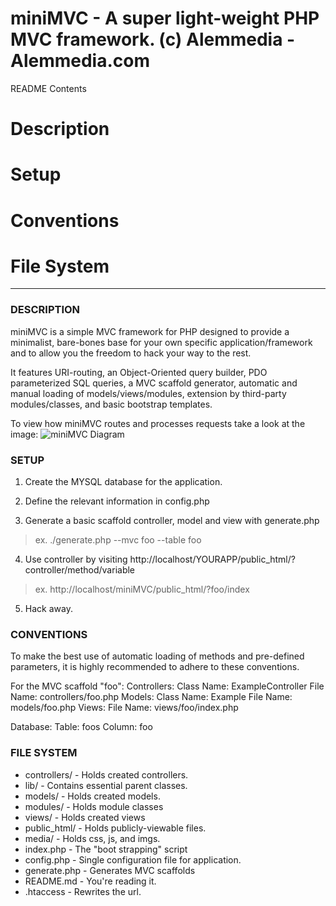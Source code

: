 
miniMVC - A super light-weight PHP MVC framework.
(c) Alemmedia - Alemmedia.com
===============================================

README Contents
# Description
# Setup
# Conventions
# File System
-----------------------------------------------

### DESCRIPTION

miniMVC is a simple MVC framework for PHP designed to provide a minimalist, bare-bones base for your own specific 
application/framework and to allow you the freedom to hack your way to the rest. 

It features URI-routing, an Object-Oriented query builder, PDO parameterized SQL queries, a MVC scaffold generator,
automatic and manual loading of models/views/modules, extension by third-party modules/classes, and basic bootstrap
templates.

To view how miniMVC  routes and processes requests take a look at the image:
![miniMVC Diagram](public_html/media/img/miniMVC.jpg)


### SETUP

1. Create the MYSQL database for the application.

2. Define the relevant information in config.php

3. Generate a basic scaffold controller, model and view with generate.php
>	ex. ./generate.php --mvc foo --table foo

4. Use controller by visiting http://localhost/YOURAPP/public_html/?controller/method/variable
>	ex. http://localhost/miniMVC/public_html/?foo/index

5. Hack away.


### CONVENTIONS

To make the best use of automatic loading of methods and pre-defined parameters, 
it is highly recommended to adhere to these conventions.

For the MVC scaffold "foo": 
Controllers:
	Class Name: ExampleController
	File Name: controllers/foo.php
Models:
	Class Name: Example
	File Name: models/foo.php
Views:
	File Name: views/foo/index.php	

Database:
	Table: foos
	Column:	foo


### FILE SYSTEM

* controllers/ 		- Holds created controllers.
* lib/ 			- Contains essential parent classes.
* models/		- Holds created models.
* modules/ 		- Holds module classes
* views/ 		- Holds created views
* public_html/		- Holds publicly-viewable files.
* 	media/  	- Holds css, js, and imgs.
*	index.php	- The "boot strapping" script
* config.php  		- Single configuration file for application.
* generate.php 		- Generates MVC scaffolds
* README.md 		- You're reading it.
* .htaccess 		- Rewrites the url.




